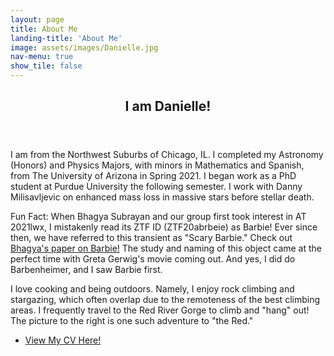 ```yaml
---
layout: page
title: About Me
landing-title: 'About Me'
image: assets/images/Danielle.jpg
nav-menu: true
show_tile: false
---
```


<!-- Main -->
<div id="main" class="alt">

<!-- One -->
<section id="one">
	<div class="inner">
		<header class="major">
			<h1>I am Danielle!</h1>
		</header>

<p><span class="image left"><img src="{% link assets/images/Danielle.jpg %}" alt="" /></span>I am from the Northwest Suburbs of Chicago, IL. I completed my Astronomy (Honors) and Physics Majors, with minors in Mathematics and Spanish, from The University of Arizona in Spring 2021. I began work as a PhD student at Purdue University the following semester. I work with Danny Milisavljevic on enhanced mass loss in massive stars before stellar death. </p>

<p>Fun Fact: When Bhagya Subrayan and our group first took interest in AT 2021lwx, I mistakenly read its ZTF ID (ZTF20abrbeie) as Barbie! Ever since then, we have referred to this transient as "Scary Barbie." Check out <a href = "https://ui.adsabs.harvard.edu/abs/2023ApJ...948L..19S/abstract">Bhagya's paper on Barbie!</a> The study and naming of this object came at the perfect time with Greta Gerwig's movie coming out. And yes, I did do Barbenheimer, and I saw Barbie first.</p>

<p><span class="image right"><img src="{% link assets/images/IMG_7984.jpg %}" alt="" /></span>I love cooking and being outdoors. Namely, I enjoy rock climbing and stargazing, which often overlap due to the remoteness of the best climbing areas. I frequently travel to the Red River Gorge to climb and "hang" out! The picture to the right is one such adventure to "the Red."
<ul class="actions">
<li><a href="https://drive.google.com/file/d/1mWaqgEp0fBixiIpn3sFlo_VlrclQB1wz/view?usp=sharing" class="button">View My CV Here!</a></li></ul>
</p>
